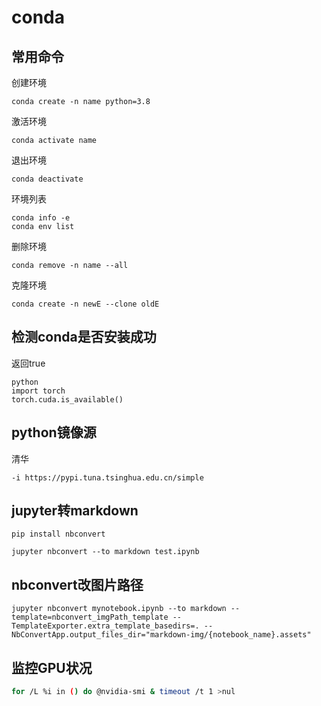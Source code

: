 # conda

## 常用命令

创建环境

```
conda create -n name python=3.8
```

激活环境

```
conda activate name
```

退出环境

```
conda deactivate
```

环境列表

```
conda info -e
conda env list
```

删除环境

```
conda remove -n name --all
```

克隆环境

```
conda create -n newE --clone oldE
```

## 检测conda是否安装成功
返回true
```
python
import torch
torch.cuda.is_available()
```

## python镜像源

清华

```
-i https://pypi.tuna.tsinghua.edu.cn/simple
```

## jupyter转markdown
```
pip install nbconvert

jupyter nbconvert --to markdown test.ipynb
```

## nbconvert改图片路径
```
jupyter nbconvert mynotebook.ipynb --to markdown --template=nbconvert_imgPath_template --TemplateExporter.extra_template_basedirs=. --NbConvertApp.output_files_dir="markdown-img/{notebook_name}.assets"
```

## 监控GPU状况
```bash
for /L %i in () do @nvidia-smi & timeout /t 1 >nul
```
